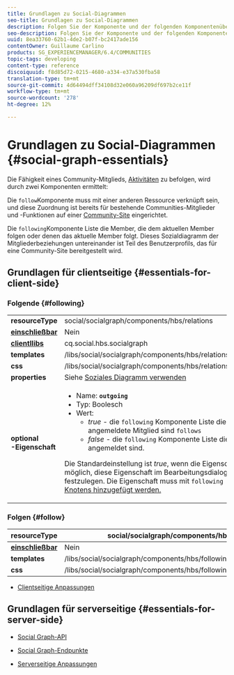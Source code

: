 ```yaml
---
title: Grundlagen zu Social-Diagrammen
seo-title: Grundlagen zu Social-Diagrammen
description: Folgen Sie der Komponente und der folgenden Komponentenübersicht
seo-description: Folgen Sie der Komponente und der folgenden Komponentenübersicht
uuid: 8ea33760-62b1-4de2-b07f-bc2417ade156
contentOwner: Guillaume Carlino
products: SG_EXPERIENCEMANAGER/6.4/COMMUNITIES
topic-tags: developing
content-type: reference
discoiquuid: f8d85d72-0215-4680-a334-e37a530fba58
translation-type: tm+mt
source-git-commit: 4d64494dff34108d32e060a96209df697b2ce11f
workflow-type: tm+mt
source-wordcount: '278'
ht-degree: 12%

---
```



# Grundlagen zu Social-Diagrammen {#social-graph-essentials}

Die Fähigkeit eines Community-Mitglieds, [Aktivitäten](essentials-activities.md) zu befolgen, wird durch zwei Komponenten ermittelt:

Die `follow`Komponente muss mit einer anderen Ressource verknüpft sein, und diese Zuordnung ist bereits für bestehende Communities-Mitglieder und -Funktionen auf einer [Community-Site](overview.md#communitiessites) eingerichtet.

Die `following`Komponente Liste die Member, die dem aktuellen Member folgen oder denen das aktuelle Member folgt. Dieses Sozialdiagramm der Mitgliederbeziehungen untereinander ist Teil des Benutzerprofils, das für eine Community-Site bereitgestellt wird.

## Grundlagen für clientseitige {#essentials-for-client-side}

### Folgende {#following}

<table> 
 <tbody>
  <tr>
   <td> <strong>resourceType</strong></td> 
   <td>social/socialgraph/components/hbs/relations</td> 
  </tr>
  <tr>
   <td> <a href="scf.md#add-or-include-a-communities-component"><strong>einschließbar</strong></a></td> 
   <td>Nein</td> 
  </tr>
  <tr>
   <td> <a href="clientlibs.md"><strong>clientllibs</strong></a></td> 
   <td>cq.social.hbs.socialgraph</td> 
  </tr>
  <tr>
   <td> <strong>templates</strong></td> 
   <td> /libs/social/socialgraph/components/hbs/relationships/relationships.hbs</td> 
  </tr>
  <tr>
   <td> <strong>css</strong></td> 
   <td> /libs/social/socialgraph/components/hbs/relationships/clientlibs/relationships.css</td> 
  </tr>
  <tr>
   <td><strong> properties</strong></td> 
   <td>Siehe <a href="socialgraph.md">Soziales Diagramm verwenden</a></td> 
  </tr>
  <tr>
   <td><strong> optional<br />-Eigenschaft</strong></td> 
   <td>
    <ul> 
     <li>Name: <strong><code>outgoing</code></strong></li> 
     <li>Typ: Boolesch</li> 
     <li>Wert:<br /> 
      <ul> 
       <li><i>true  </i>- die  <code>following</code> Komponente Liste die Mitglieder, die das derzeit angemeldete Mitglied sind <code>follows</code></li> 
       <li><i>false  </i>- die  <code>following</code> Komponente Liste die Mitglieder,  <code>follow </code>die derzeit angemeldet sind.</li> 
      </ul> </li> 
    </ul> <p>Die Standardeinstellung ist <i>true</i>, wenn die Eigenschaft fehlt. Derzeit ist es nicht möglich, diese Eigenschaft im Bearbeitungsdialogfeld im Autorenmodus festzulegen. Die Eigenschaft muss mit <code>following </code>CRXDE|Lite<a href="../../help/sites-developing/developing-with-crxde-lite.md"> einer Instanz des Knotens hinzugefügt werden.</a></p> </td> 
  </tr>
 </tbody>
</table>

### Folgen {#follow}

| **resourceType** | social/socialgraph/components/hbs/following |
|---|---|
| [**einschließbar**](scf.md#add-or-include-a-communities-component) | Nein |
| **templates** | /libs/social/socialgraph/components/hbs/following/following.hbs |
| **css** | /libs/social/socialgraph/components/hbs/following/clientlibs/following.css |

* [Clientseitige Anpassungen](client-customize.md)

## Grundlagen für serverseitige {#essentials-for-server-side}

* [Social Graph-API](https://helpx.adobe.com/experience-manager/6-4/sites/developing/using/reference-materials/javadoc/com/adobe/cq/social/graph/client/api/package-frame.html)

* [Social Graph-Endpunkte](https://helpx.adobe.com/experience-manager/6-4/sites/developing/using/reference-materials/javadoc/com/adobe/cq/social/graph/client/endpoint/package-frame.html)

* [Serverseitige Anpassungen](server-customize.md)

